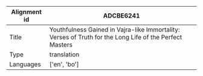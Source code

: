 |Alignment id | ADCBE6241
| --- | --- 
|Title | Youthfulness Gained in Vajra-like Immortality: Verses of Truth for the Long Life of the Perfect Masters 
|Type | translation
|Languages | ['en', 'bo']